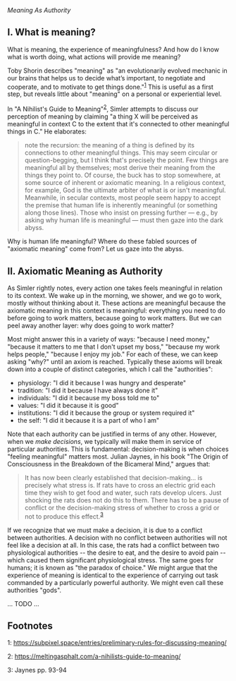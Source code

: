*Meaning As Authority*

## I. What is meaning?

What is meaning, the experience of meaningfulness? And how do I know what is worth doing, what actions will provide me meaning?

Toby Shorin describes "meaning" as "an evolutionarily evolved mechanic in our brains that helps us to decide what’s important, to negotiate and cooperate, and to motivate to get things done."<sup>[1](#1)</sup> This is useful as a first step, but reveals little about "meaning" on a personal or experiential level.

In "A Nihilist's Guide to Meaning"<sup>[2](#2)</sup>, Simler attempts to discuss our perception of meaning by claiming "a thing X will be perceived as meaningful in context C to the extent that it's connected to other meaningful things in C." He elaborates:

> note the recursion: the meaning of a thing is defined by its connections to other meaningful things. This may seem circular or question-begging, but I think that's precisely the point. Few things are meaningful all by themselves; most derive their meaning from the things they point to. Of course, the buck has to stop somewhere, at some source of inherent or axiomatic meaning. In a religious context, for example, God is the ultimate arbiter of what is or isn't meaningful. Meanwhile, in secular contexts, most people seem happy to accept the premise that human life is inherently meaningful (or something along those lines). Those who insist on pressing further — e.g., by asking why human life is meaningful — must then gaze into the dark abyss.

Why is human life meaningful? Where do these fabled sources of "axiomatic meaning" come from? Let us gaze into the abyss.

## II. Axiomatic Meaning as Authority

As Simler rightly notes, every action one takes feels meaningful in relation to its context. We wake up in the morning, we shower, and we go to work, mostly without thinking about it. These actions are meaningful because the axiomatic meaning in this context is meaningful: everything you need to do before going to work matters, because going to work matters. But we can peel away another layer: why does going to work matter?

Most might answer this in a variety of ways: "because I need money," "because it matters to me that I don't upset my boss," "because my work helps people," "because I enjoy my job." For each of these, we can keep asking "why?" until an axiom is reached. Typically these axioms will break down into a couple of distinct categories, which I call the "authorities":

* physiology: "I did it because I was hungry and desperate"
* tradition: "I did it because I have always done it"
* individuals: "I did it because my boss told me to"
* values: "I did it because it is good"
* institutions: "I did it because the group or system required it"
* the self: "I did it because it is a part of who I am"

Note that each authority can be justified in terms of any other. However, when we _make decisions_, we typically will make them in service of particular authorities. This is fundamental: decision-making is when choices "feeling meaningful" matters most. Julian Jaynes, in his book "The Origin of Consciousness in the Breakdown of the Bicameral Mind," argues that:

> It has now been clearly established that decision-making... is precisely what stress is. If rats have to cross an electric grid each time they wish to get food and water, such rats develop ulcers. Just shocking the rats does not do this to them. There has to be a pause of conflict or the decision-making stress of whether to cross a grid or not to produce this effect.<sup>[3](#3)</sup>

If we recognize that we must make a decision, it is due to a conflict between authorities. A decision with no conflict between authorities will not feel like a decision at all. In this case, the rats had a conflict between two physiological authorities -- the desire to eat, and the desire to avoid pain -- which caused them significant physiological stress. The same goes for humans; it is known as "the paradox of choice." We might argue that the experience of meaning is identical to the experience of carrying out task commanded by a particularly powerful authority. We might even call these authorities "gods".

... TODO ...

## Footnotes

<a name="1">1</a>: https://subpixel.space/entries/preliminary-rules-for-discussing-meaning/

<a name="2">2</a>: https://meltingasphalt.com/a-nihilists-guide-to-meaning/

<a name="3">3</a>: Jaynes pp. 93-94
